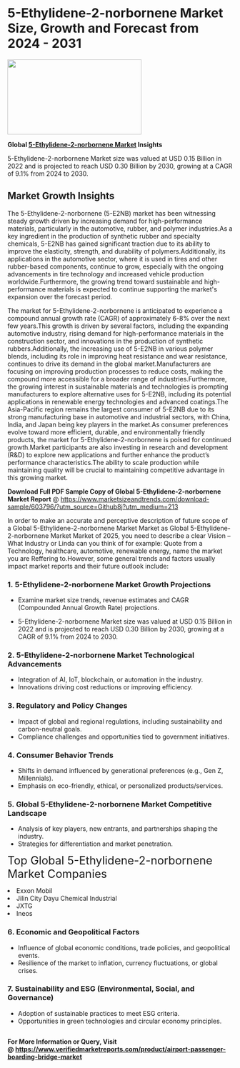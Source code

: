 <H1>5-Ethylidene-2-norbornene Market Size, Growth and Forecast from 2024 - 2031</H1><img class="aligncenter size-medium wp-image-584254" src="https://thirdeyenews.in/wp-content/uploads/2024/09/Global-Market-Research-300x168.jpeg" alt="" width="300" height="168" /><p><strong>Global&nbsp;<a href="https://www.marketsizeandtrends.com/download-sample/603796/?utm_source=Github8j?utm_medium=213">5-Ethylidene-2-norbornene Market</a> Insights</strong></p><p>5-Ethylidene-2-norbornene Market size was valued at USD 0.15 Billion in 2022 and is projected to reach USD 0.30 Billion by 2030, growing at a CAGR of 9.1% from 2024 to 2030.</p><p><h2>Market Growth Insights</h2> <p>The 5-Ethylidene-2-norbornene (5-E2NB) market has been witnessing steady growth driven by increasing demand for high-performance materials, particularly in the automotive, rubber, and polymer industries.As a key ingredient in the production of synthetic rubber and specialty chemicals, 5-E2NB has gained significant traction due to its ability to improve the elasticity, strength, and durability of polymers.Additionally, its applications in the automotive sector, where it is used in tires and other rubber-based components, continue to grow, especially with the ongoing advancements in tire technology and increased vehicle production worldwide.Furthermore, the growing trend toward sustainable and high-performance materials is expected to continue supporting the market's expansion over the forecast period.</p> <p>The market for 5-Ethylidene-2-norbornene is anticipated to experience a compound annual growth rate (CAGR) of approximately 6-8% over the next few years.This growth is driven by several factors, including the expanding automotive industry, rising demand for high-performance materials in the construction sector, and innovations in the production of synthetic rubbers.Additionally, the increasing use of 5-E2NB in various polymer blends, including its role in improving heat resistance and wear resistance, continues to drive its demand in the global market.Manufacturers are focusing on improving production processes to reduce costs, making the compound more accessible for a broader range of industries.Furthermore, the growing interest in sustainable materials and technologies is prompting manufacturers to explore alternative uses for 5-E2NB, including its potential applications in renewable energy technologies and advanced coatings.The Asia-Pacific region remains the largest consumer of 5-E2NB due to its strong manufacturing base in automotive and industrial sectors, with China, India, and Japan being key players in the market.As consumer preferences evolve toward more efficient, durable, and environmentally friendly products, the market for 5-Ethylidene-2-norbornene is poised for continued growth.Market participants are also investing in research and development (R&D) to explore new applications and further enhance the product’s performance characteristics.The ability to scale production while maintaining quality will be crucial to maintaining competitive advantage in this growing market.<p><span class=""><strong>Download Full PDF Sample Copy of Global 5-Ethylidene-2-norbornene Market Report</strong> @ <a href="https://www.marketsizeandtrends.com/download-sample/603796/?utm_source=Github8j?utm_medium=213" target="_blank">https://www.marketsizeandtrends.com/download-sample/603796/?utm_source=Github8j?utm_medium=213</a></span></p><p>In order to make an accurate and perceptive description of future scope of a Global&nbsp;5-Ethylidene-2-norbornene Market Market as Global&nbsp;5-Ethylidene-2-norbornene Market Market of 2025, you need to describe a clear Vision &ndash; What Industry or Linda can you think of for example: Quote from a Technology, healthcare, automotive, renewable energy, name the market you are Reffering to.However, some general trends and factors usually impact market reports and their future outlook include:</p><h3>1.&nbsp;<strong>5-Ethylidene-2-norbornene Market Growth Projections</strong></h3><ul><li>Examine market size trends, revenue estimates and CAGR (Compounded Annual Growth Rate) projections.</li><li><p>5-Ethylidene-2-norbornene Market size was valued at USD 0.15 Billion in 2022 and is projected to reach USD 0.30 Billion by 2030, growing at a CAGR of 9.1% from 2024 to 2030.</p></li></ul><h3>2.&nbsp;<strong>5-Ethylidene-2-norbornene Market Technological Advancements</strong></h3><ul><li>Integration of AI, IoT, blockchain, or automation in the industry.</li><li>Innovations driving cost reductions or improving efficiency.</li></ul><h3>3.&nbsp;<strong>Regulatory and Policy Changes</strong></h3><ul><li>Impact of global and regional regulations, including sustainability and carbon-neutral goals.</li><li>Compliance challenges and opportunities tied to government initiatives.</li></ul><h3>4.&nbsp;<strong>Consumer Behavior Trends</strong></h3><ul><li>Shifts in demand influenced by generational preferences (e.g., Gen Z, Millennials).</li><li>Emphasis on eco-friendly, ethical, or personalized products/services.</li></ul><h3>5.&nbsp;<strong>Global 5-Ethylidene-2-norbornene Market Competitive Landscape</strong></h3><ul><li>Analysis of key players, new entrants, and partnerships shaping the industry.</li><li>Strategies for differentiation and market penetration.</li></ul><p data-pm-slice="1 1 []"><span style="color: inherit; font-family: inherit; font-size: 25px;">Top Global 5-Ethylidene-2-norbornene Market Companies</span></p><div class="" data-test-id=""><p><li>Exxon Mobil</li><li> Jilin City Dayu Chemical Industrial</li><li> JXTG</li><li> Ineos</li></p></div><h3>6.&nbsp;<strong>Economic and Geopolitical Factors</strong></h3><ul><li>Influence of global economic conditions, trade policies, and geopolitical events.</li><li>Resilience of the market to inflation, currency fluctuations, or global crises.</li></ul><h3>7.&nbsp;<strong>Sustainability and ESG (Environmental, Social, and Governance)</strong></h3><ul><li>Adoption of sustainable practices to meet ESG criteria.</li><li>Opportunities in green technologies and circular economy principles.</li></ul><h2><strong style="font-size: 14px;">For More Information or Query, Visit @&nbsp;</strong><a style="background-color: #ffffff; font-size: 14px;" href="https://www.marketsizeandtrends.com/report/5-ethylidene-2-norbornene-market/" target="_blank">https://www.verifiedmarketreports.com/product/airport-passenger-boarding-bridge-market</a></h2>